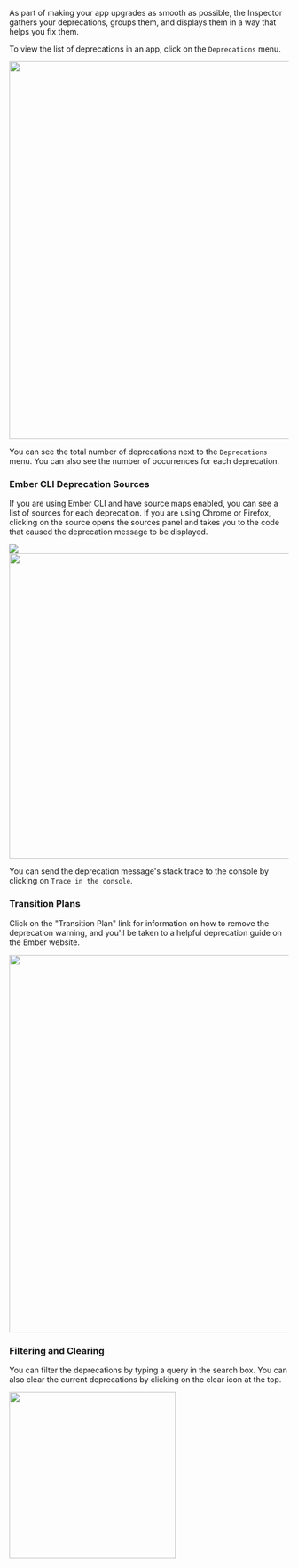 As part of making your app upgrades as smooth as possible, the Inspector gathers your deprecations, groups them, and displays them in a
way that helps you fix them.

To view the list of deprecations in an app, click on the `Deprecations` menu.

<img src="../../images/guides/ember-inspector/deprecations-screenshot.png" width="680"/>

You can see the total number of deprecations next to the `Deprecations` menu.
You can also see the number of occurrences for each deprecation.

### Ember CLI Deprecation Sources

If you are using Ember CLI and have source maps enabled, you can see a
list of sources for each deprecation. If you are using Chrome or Firefox,
clicking on the source opens the sources panel and takes you to
the code that caused the deprecation message to be displayed.

<img src="../../images/guides/ember-inspector/deprecations-source.png" />

<img src="../../images/guides/ember-inspector/deprecations-sources-panel.png" width="550"/>

You can send the deprecation message's stack trace to the
console by clicking on `Trace in the console`.


### Transition Plans

Click on the "Transition Plan" link for information on how to remove the deprecation warning, and you'll be taken to a helpful deprecation guide on the Ember website.

<img src="../../images/guides/ember-inspector/deprecations-transition-plan.png" width="680" />


### Filtering and Clearing

You can filter the deprecations by typing a query in the search box.
You can also clear the current deprecations by clicking on the clear icon
at the top.

<img src="../../images/guides/ember-inspector/deprecations-toolbar.png"
width="300"/>
